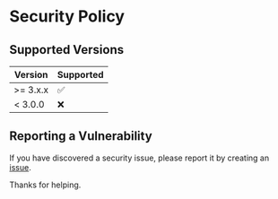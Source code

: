 # Security Policy

## Supported Versions

| Version  | Supported          |
|----------| ------------------ |
| >= 3.x.x | :white_check_mark: |
| < 3.0.0  | :x:                |

## Reporting a Vulnerability

If you have discovered a security issue, please report it by creating an [issue](https://github.com/webdiscus/ansis/issues).

Thanks for helping.